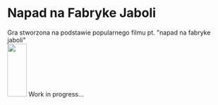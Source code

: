 # Napad na Fabryke Jaboli
Gra stworzona na podstawie popularnego filmu pt. "napad na fabryke jaboli" <br/>
<img width=44 height=120 src="https://github.com/jakub-swiniarski/napad-na-fabryke-jaboli/assets/77209709/bb3b219a-68d1-49fa-99e2-e9d391f2bc5e"> Work in progress... <br/>
